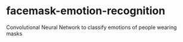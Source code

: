 # facemask-emotion-recognition
Convolutional Neural Network to classify emotions of people wearing masks 
